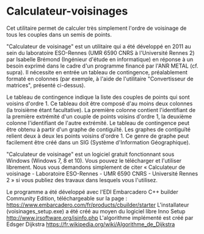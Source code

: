 # Calculateur-voisinages

Cet utilitaire permet de calculer très simplement l'ordre de voisinage de tous les couples dans un semis de points.

"Calculateur de voisinage" est un utilitaire qui a été développé en 2011 au sein du laboratoire ESO-Rennes (UMR 6590 CNRS à l'Université Rennes 2) par Isabelle Brémond (Ingénieur d'étude en informatique) en réponse à un besoin exprimé dans le cadre d'un programme financé par l'ANR METAL (cf. supra). Il nécessite en entrée un tableau de contingence, préalablement formaté en colonnes (par exemple, à l'aide de l'utilitaire "Convertisseur de matrices", présenté ci-dessus).

Le tableau de contingence indique la liste des couples de points qui sont voisins d'ordre 1. Ce tableau doit être composé d'au moins deux colonnes (la troisième étant facultative). La première colonne contient l'identifiant de la première extrémité d'un couple de points voisins d'ordre 1, la deuxième colonne l'identifiant de l'autre extrémité. Le tableau de contingence peut être obtenu à partir d'un graphe de contiguïté. Les graphes de contiguïté relient deux à deux les points voisins d'ordre 1. Ce genre de graphe peut facilement être créé dans un SIG (Système d'Information Géographique).

"Calculateur de voisinage" est un logiciel gratuit fonctionnant sous Windows (Windows 7, 8 et 10). Vous pouvez le télécharger et l'utiliser librement. Nous vous demandons simplement de citer « Calculateur de voisinage - Laboratoire ESO-Rennes - UMR 6590 CNRS - Université Rennes 2 » si vous publiez des travaux dans lesquels vous l'utilisez. 

Le programme a été développé avec l'EDI Embarcadero C++ builder Community Edition, téléchargeable sur la page :
https://www.embarcadero.com/fr/products/cbuilder/starter
L'installateur (voisinages_setup.exe) a été créé au moyen du logiciel libre Inno Setup http://www.jrsoftware.org/isinfo.php
L'algorithme implémenté est créé par Edsger Dijkstra https://fr.wikipedia.org/wiki/Algorithme_de_Dijkstra 

